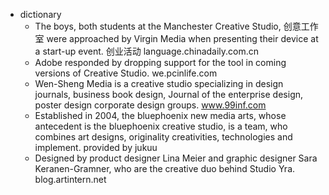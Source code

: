 - dictionary 
    - The boys, both students at the Manchester Creative Studio, 创意工作室 were approached by Virgin Media when presenting their device at a start-up event. 创业活动 language.chinadaily.com.cn
    - Adobe responded by dropping support for the tool in coming versions of Creative Studio. we.pcinlife.com
    - Wen-Sheng Media is a creative studio specializing in design journals, business book design, Journal of the enterprise design, poster design corporate design groups. www.99inf.com
    - Established in 2004, the bluephoenix new media arts, whose antecedent is the bluephoenix creative studio, is a team, who combines art designs, originality creativities, technologies and implement. provided by jukuu
    - Designed by product designer Lina Meier and graphic designer Sara Keranen-Gramner, who are the creative duo behind Studio Yra. blog.artintern.net
